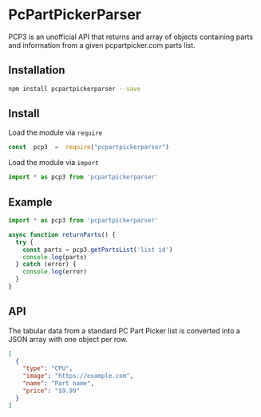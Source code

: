 # PcPartPickerParser

PCP3 is an unofficial API that returns and array of objects containing parts and information from a given pcpartpicker.com parts list.


## Installation

```bash
npm install pcpartpickerparser --save
```

## Install

Load the module via `require`

```js
const  pcp3  =  require("pcpartpickerparser")
```

Load the module via `import`

```js
import * as pcp3 from 'pcpartpickerparser'
```

## Example

```js
import * as pcp3 from 'pcpartpickerparser'

async function returnParts() {
  try {
    const parts = pcp3.getPartsList('list id')
    console.log(parts)
  } catch (error) {
    console.log(error)
  }
}
```

## API

The tabular data from a standard PC Part Picker list is converted into a JSON array with one object per row.

```json
[
  {
    "type": "CPU",
    "image": "https://example.com",
    "name": "Part name",
    "price": "$9.99"
  }
]
```
